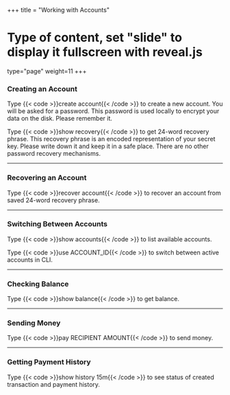 +++
title = "Working with Accounts"
# Type of content, set "slide" to display it fullscreen with reveal.js
type="page"
weight=11
+++

### Creating an Account

Type {{< code >}}create account{{< /code >}} to create a new account. You will be asked for a password. This password is used locally to encrypt your data on the disk. Please remember it.

Type {{< code >}}show recovery{{< /code >}} to get 24-word recovery phrase. This recovery phrase is an encoded representation of your secret key. Please write down it and keep it in a safe place. There are no other password recovery mechanisms.

___

### Recovering an Account

Type {{< code >}}recover account{{< /code >}} to recover an account from saved 24-word recovery phrase.

___

### Switching Between Accounts

Type {{< code >}}show accounts{{< /code >}} to list available accounts.

Type {{< code >}}use ACCOUNT_ID{{< /code >}} to switch between active accounts in CLI.

___


### Checking Balance

Type {{< code >}}show balance{{< /code >}} to get balance.

___

### Sending Money

Type {{< code >}}pay RECIPIENT AMOUNT{{< /code >}} to send money.

___

### Getting Payment History

Type {{< code >}}show history 15m{{< /code >}} to see status of created transaction and payment history.
